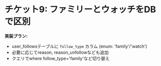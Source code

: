 # チケット9: ファミリーとウォッチをDBで区別

**実装プラン:**
- user_followsテーブルに `follow_type` カラム (enum: 'family'/'watch')
- 必要に応じてreason, reason_unfollowなども追加
- クエリでwhere follow_type='family'など切り替え